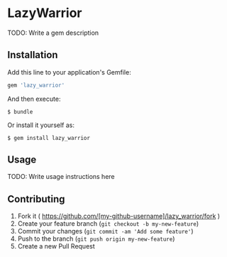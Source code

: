 # LazyWarrior

TODO: Write a gem description

## Installation

Add this line to your application's Gemfile:

```ruby
gem 'lazy_warrior'
```

And then execute:

    $ bundle

Or install it yourself as:

    $ gem install lazy_warrior

## Usage

TODO: Write usage instructions here

## Contributing

1. Fork it ( https://github.com/[my-github-username]/lazy_warrior/fork )
2. Create your feature branch (`git checkout -b my-new-feature`)
3. Commit your changes (`git commit -am 'Add some feature'`)
4. Push to the branch (`git push origin my-new-feature`)
5. Create a new Pull Request
